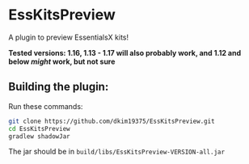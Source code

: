 # EssKitsPreview
A plugin to preview EssentialsX kits!

**Tested versions: 1.16, 1.13 - 1.17 will also probably work, 
and 1.12 and below _might_ work, but not sure**

## Building the plugin:
Run these commands:
```bash
git clone https://github.com/dkim19375/EssKitsPreview.git
cd EssKitsPreview
gradlew shadowJar
```
The jar should be in `build/libs/EssKitsPreview-VERSION-all.jar`